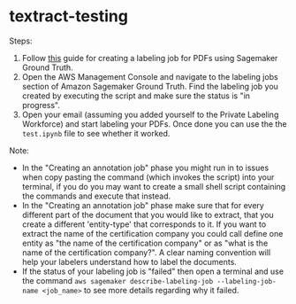 # textract-testing

Steps:
1. Follow [this](https://docs.aws.amazon.com/comprehend/latest/dg/cer-annotation-pdf.html#cer-annotation-pdf-set-up) guide for creating a labeling job for PDFs using Sagemaker Ground Truth.
2. Open the AWS Management Console and navigate to the labeling jobs section of Amazon Sagemaker Ground Truth. Find the labeling job you created by executing the script and make sure the status is "in progress".
3. Open your email (assuming you added yourself to the Private Labeling Workforce) and start labeling your PDFs. Once done you can use the the `test.ipynb` file to see whether it worked.

Note: 
- In the "Creating an annotation job" phase you might run in to issues when copy pasting the command (which invokes the script) into your terminal, if you do you may want to create a small shell script containing the commands and execute that instead.
- In the "Creating an annotation job" phase make sure that for every different part of the document that you would like to extract, that you create a different 'entity-type' that corresponds to it. If you want to extract the name of the certification company you could call define one entity as "the name of the certification company" or as "what is the name of the certification company?". A clear naming convention will help your labelers understand how to label the documents.
- If the status of your labeling job is "failed" then open a terminal and use the command `aws sagemaker describe-labeling-job --labeling-job-name <job_name>` to see more details regarding why it failed.